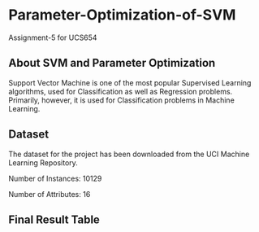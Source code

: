 # Parameter-Optimization-of-SVM

Assignment-5 for UCS654

## About SVM and Parameter Optimization
Support Vector Machine is one of the most popular Supervised Learning algorithms, used for Classification as well as Regression problems. Primarily, however, it is used for Classification problems in Machine Learning.

## Dataset
The dataset for the project has been downloaded from the UCI Machine Learning Repository.

Number of Instances: 10129

Number of Attributes: 16

## Final Result Table

